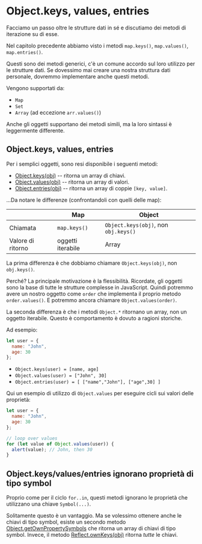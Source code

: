 
# Object.keys, values, entries

Facciamo un passo oltre le strutture dati in sé e discutiamo dei metodi di iterazione su di esse. 

Nel capitolo precedente abbiamo visto i metodi `map.keys()`, `map.values()`, `map.entries()`.

Questi sono dei metodi generici, c'è un comune accordo sul loro utilizzo per le strutture dati. Se dovessimo mai creare una nostra struttura dati personale, dovremmo implementare anche questi metodi. 

Vengono supportati da:

- `Map`
- `Set`
- `Array` (ad eccezione `arr.values()`)

Anche gli oggetti supportano dei metodi simili, ma la loro sintassi è leggermente differente.

## Object.keys, values, entries

Per i semplici oggetti, sono resi disponibile i seguenti metodi:

- [Object.keys(obj)](mdn:js/Object/keys) -- ritorna un array di chiavi.
- [Object.values(obj)](mdn:js/Object/values) -- ritorna un array di valori.
- [Object.entries(obj)](mdn:js/Object/entries) -- ritorna un array di coppie `[key, value]`.

...Da notare le differenze (confrontandoli con quelli delle map):

|             | Map              | Object       |
|-------------|------------------|--------------|
| Chiamata | `map.keys()`  | `Object.keys(obj)`, non `obj.keys()` |
| Valore di ritorno     | oggetti iterabile    | Array                     |

La prima differenza è che dobbiamo chiamare `Object.keys(obj)`, non `obj.keys()`.

Perché? La principale motivazione è la flessibilità. Ricordate, gli oggetti sono la base di tutte le strutture complesse in JavaScript. Quindi potremmo avere un nostro oggetto come `order` che implementa il proprio metodo `order.values()`. E potremmo ancora chiamare `Object.values(order)`.

La seconda differenza è che i metodi `Object.*` ritornano un array, non un oggetto iterabile. Questo è comportamento è dovuto a ragioni storiche.

Ad esempio:

```js
let user = {
  name: "John",
  age: 30
};
```

- `Object.keys(user) = [name, age]`
- `Object.values(user) = ["John", 30]`
- `Object.entries(user) = [ ["name","John"], ["age",30] ]`

Qui un esempio di utilizzo di `Object.values` per eseguire cicli sui valori delle proprietà:

```js run
let user = {
  name: "John",
  age: 30
};

// loop over values
for (let value of Object.values(user)) {
  alert(value); // John, then 30
}
```

## Object.keys/values/entries ignorano proprietà di tipo symbol

Proprio come per il ciclo `for..in`, questi metodi ignorano le proprietà che utilizzano una chiave `Symbol(...)`.

Solitamente questo è un vantaggio. Ma se volessimo ottenere anche le chiavi di tipo symbol, esiste un secondo metodo [Object.getOwnPropertySymbols](mdn:js/Object/getOwnPropertySymbols)  che ritorna un array di chiavi di tipo symbol. Invece, il metodo [Reflect.ownKeys(obj)](mdn:js/Reflect/ownKeys) ritorna *tutte* le chiavi.
